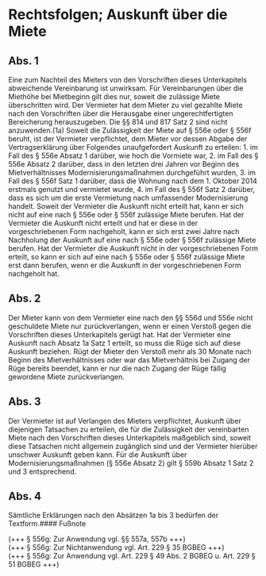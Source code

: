 # Rechtsfolgen; Auskunft über die Miete



## Abs. 1

 Eine zum Nachteil des Mieters von den Vorschriften dieses Unterkapitels abweichende Vereinbarung ist unwirksam. Für Vereinbarungen über die Miethöhe bei Mietbeginn gilt dies nur, soweit die zulässige Miete überschritten wird. Der Vermieter hat dem Mieter zu viel gezahlte Miete nach den Vorschriften über die Herausgabe einer ungerechtfertigten Bereicherung herauszugeben. Die §§ 814 und 817 Satz 2 sind nicht anzuwenden.(1a) Soweit die Zulässigkeit der Miete auf § 556e oder § 556f beruht, ist der Vermieter verpflichtet, dem Mieter vor dessen Abgabe der Vertragserklärung über Folgendes unaufgefordert Auskunft zu erteilen:  1.
 im Fall des § 556e Absatz 1 darüber, wie hoch die Vormiete war,
 2.
 im Fall des § 556e Absatz 2 darüber, dass in den letzten drei Jahren vor Beginn des Mietverhältnisses Modernisierungsmaßnahmen durchgeführt wurden,
 3.
 im Fall des § 556f Satz 1 darüber, dass die Wohnung nach dem 1. Oktober 2014 erstmals genutzt und vermietet wurde,
 4.
 im Fall des § 556f Satz 2 darüber, dass es sich um die erste Vermietung nach umfassender Modernisierung handelt.
Soweit der Vermieter die Auskunft nicht erteilt hat, kann er sich nicht auf eine nach § 556e oder § 556f zulässige Miete berufen. Hat der Vermieter die Auskunft nicht erteilt und hat er diese in der vorgeschriebenen Form nachgeholt, kann er sich erst zwei Jahre nach Nachholung der Auskunft auf eine nach § 556e oder § 556f zulässige Miete berufen. Hat der Vermieter die Auskunft nicht in der vorgeschriebenen Form erteilt, so kann er sich auf eine nach § 556e oder § 556f zulässige Miete erst dann berufen, wenn er die Auskunft in der vorgeschriebenen Form nachgeholt hat.

## Abs. 2

 Der Mieter kann von dem Vermieter eine nach den §§ 556d und 556e nicht geschuldete Miete nur zurückverlangen, wenn er einen Verstoß gegen die Vorschriften dieses Unterkapitels gerügt hat. Hat der Vermieter eine Auskunft nach Absatz 1a Satz 1 erteilt, so muss die Rüge sich auf diese Auskunft beziehen. Rügt der Mieter den Verstoß mehr als 30 Monate nach Beginn des Mietverhältnisses oder war das Mietverhältnis bei Zugang der Rüge bereits beendet, kann er nur die nach Zugang der Rüge fällig gewordene Miete zurückverlangen.

## Abs. 3

 Der Vermieter ist auf Verlangen des Mieters verpflichtet, Auskunft über diejenigen Tatsachen zu erteilen, die für die Zulässigkeit der vereinbarten Miete nach den Vorschriften dieses Unterkapitels maßgeblich sind, soweit diese Tatsachen nicht allgemein zugänglich sind und der Vermieter hierüber unschwer Auskunft geben kann. Für die Auskunft über Modernisierungsmaßnahmen (§ 556e Absatz 2) gilt § 559b Absatz 1 Satz 2 und 3 entsprechend.

## Abs. 4

 Sämtliche Erklärungen nach den Absätzen 1a bis 3 bedürfen der Textform.#### Fußnote

(+++ § 556g: Zur Anwendung vgl. §§ 557a, 557b +++)   
(+++ § 556g: Zur Nichtanwendung vgl. Art. 229 § 35 BGBEG +++)   
(+++ § 556g: Zur Anwendung vgl. Art. 229 § 49 Abs. 2 BGBEG u. Art. 229 § 51 BGBEG +++) 

